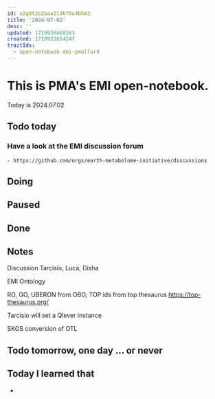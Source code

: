 ```yaml
---
id: o2q8t2o2oaa2ldkf8u4bhm3
title: '2024-07-02'
desc: ''
updated: 1719926468163
created: 1719922654247
traitIds:
  - open-notebook-emi-pmallard
---
```


# This is PMA's EMI open-notebook.

Today is 2024.07.02

## Todo today

### Have a look at the EMI discussion forum
    - https://github.com/orgs/earth-metabolome-initiative/discussions
###
###

## Doing

## Paused

## Done

## Notes

Discussion Tarcisio, Luca, Disha

EMI Ontology

RO, GO, UBERON from OBO, 
TOP ids from top thesaurus https://top-thesaurus.org/


Tarcisio will set a Qlever instance 

SKOS conversion of OTL



## Todo tomorrow, one day ... or never

###
###
###


## Today I learned that

-